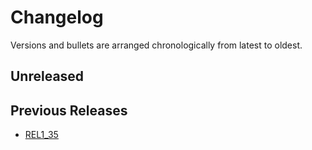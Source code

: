 # Changelog

Versions and bullets are arranged chronologically from latest to oldest.

## Unreleased

## Previous Releases

- [REL1_35](https://github.com/femiwiki/AchievementBadges/blob/REL1_35/CHANGELOG.md)
